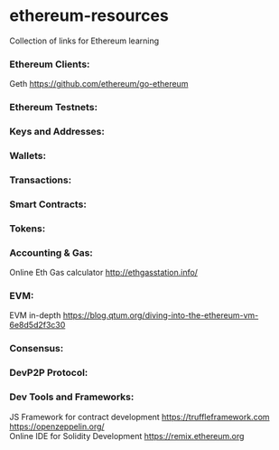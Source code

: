# ethereum-resources
Collection of links for Ethereum learning

### Ethereum Clients:   
Geth https://github.com/ethereum/go-ethereum  
### Ethereum Testnets:  
### Keys and Addresses:  
### Wallets:  
### Transactions:  
### Smart Contracts:  
### Tokens:  
### Accounting & Gas:  
Online Eth Gas calculator http://ethgasstation.info/  
### EVM: 
EVM in-depth https://blog.qtum.org/diving-into-the-ethereum-vm-6e8d5d2f3c30  
### Consensus:  
### DevP2P Protocol:  
### Dev Tools and Frameworks:  
JS Framework for contract development https://truffleframework.com  
https://openzeppelin.org/  
Online IDE for Solidity Development https://remix.ethereum.org

